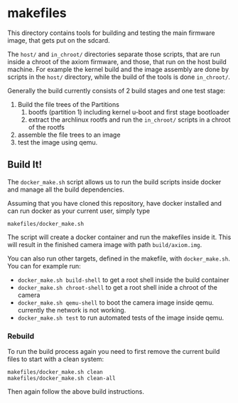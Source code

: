 # makefiles
This directory contains tools for building and testing the main firmware image, that gets put on the sdcard.

The `host/` and `in_chroot/` directories separate those scripts, that are run inside a chroot of the axiom firmware, and those, that run on the host build machine. For example the kernel build and the image assembly are done by scripts in the `host/` directory, while the build of the tools is done `in_chroot/`.

Generally the build currently consists of 2 build stages and one test stage:
1. Build the file trees of the Partitions
    1. bootfs (partition 1) including kernel u-boot and first stage bootloader
    2. extract the archlinux rootfs and run the `in_chroot/` scripts in a chroot of the rootfs
2. assemble the file trees to an image
3. test the image using qemu.

## Build It!
The `docker_make.sh` script allows us to run the build scripts inside docker and manage
all the build dependencies.

Assuming that you have cloned this repository, have docker installed and can run docker as your current user, simply type
```
makefiles/docker_make.sh
```

The script will create a docker container and run the makefiles inside it.
This will result in the finished camera image with path `build/axiom.img`.

You can also run other targets, defined in the makefile, with `docker_make.sh`. You can for example
run:
* `docker_make.sh build-shell` to get a root shell inside the build container
* `docker_make.sh chroot-shell` to get a root shell inide a chroot of the camera
* `docker_make.sh qemu-shell` to boot the camera image inside qemu. currently the network is not working.
* `docker_make.sh test` to run automated tests of the image inside qemu.

### Rebuild
To run the build process again you need to first remove the current build files to start with a clean system: 
```
makefiles/docker_make.sh clean
makefiles/docker_make.sh clean-all
```
Then again follow the above build instructions.
